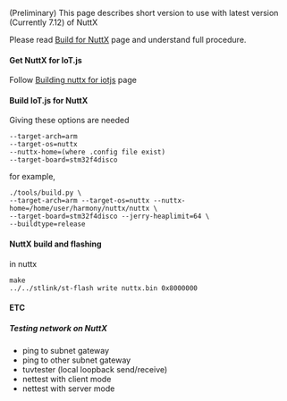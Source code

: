(Preliminary)
This page describes short version to use with latest version (Currently 7.12) of NuttX

Please read [Build for NuttX](https://github.com/Samsung/iotjs/wiki/Build-for-NuttX) page and understand full procedure.

#### Get NuttX for IoT.js

Follow [Building nuttx for iotjs](https://bitbucket.org/seanshpark/nuttx/wiki/Home) page

#### Build IoT.js for NuttX

Giving these options are needed
```
--target-arch=arm
--target-os=nuttx
--nuttx-home=(where .config file exist)
--target-board=stm32f4disco
```

for example,
```
./tools/build.py \
--target-arch=arm --target-os=nuttx --nuttx-home=/home/user/harmony/nuttx/nuttx \
--target-board=stm32f4disco --jerry-heaplimit=64 \
--buildtype=release
```

#### NuttX build and flashing

in nuttx
```
make
../../stlink/st-flash write nuttx.bin 0x8000000
```

#### ETC
##### Testing network on NuttX

* ping to subnet gateway
* ping to other subnet gateway
* tuvtester (local loopback send/receive)
* nettest with client mode
* nettest with server mode 